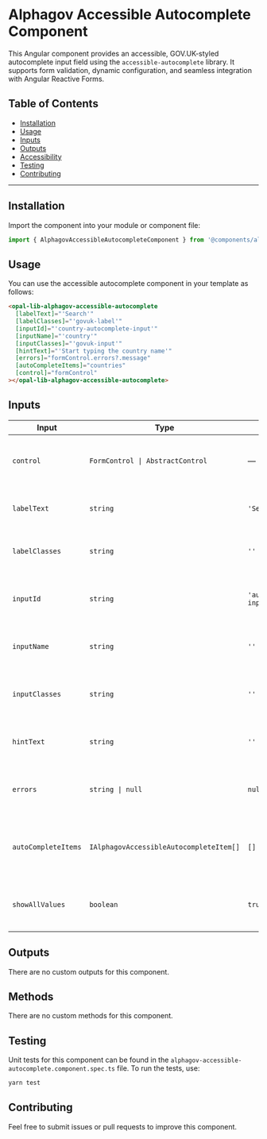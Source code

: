 # Alphagov Accessible Autocomplete Component

This Angular component provides an accessible, GOV.UK-styled autocomplete input field using the `accessible-autocomplete` library. It supports form validation, dynamic configuration, and seamless integration with Angular Reactive Forms.

## Table of Contents

- [Installation](#installation)
- [Usage](#usage)
- [Inputs](#inputs)
- [Outputs](#outputs)
- [Accessibility](#accessibility)
- [Testing](#testing)
- [Contributing](#contributing)

---

## Installation

Import the component into your module or component file:

```ts
import { AlphagovAccessibleAutocompleteComponent } from '@components/alphagov/alphagov-accessible-autocomplete/alphagov-accessible-autocomplete.component';
```

## Usage

You can use the accessible autocomplete component in your template as follows:

```html
<opal-lib-alphagov-accessible-autocomplete
  [labelText]="'Search'"
  [labelClasses]="'govuk-label'"
  [inputId]="'country-autocomplete-input'"
  [inputName]="'country'"
  [inputClasses]="'govuk-input'"
  [hintText]="'Start typing the country name'"
  [errors]="formControl.errors?.message"
  [autoCompleteItems]="countries"
  [control]="formControl"
></opal-lib-alphagov-accessible-autocomplete>
```

## Inputs

| Input               | Type                                    | Default                | Description                                                             |
| ------------------- | --------------------------------------- | ---------------------- | ----------------------------------------------------------------------- |
| `control`           | `FormControl \| AbstractControl`        | —                      | The reactive form control tied to the hidden input field.               |
| `labelText`         | `string`                                | `'Search'`             | The label for the autocomplete input field.                             |
| `labelClasses`      | `string`                                | `''`                   | Optional CSS classes for styling the label.                             |
| `inputId`           | `string`                                | `'autocomplete-input'` | The ID for the hidden input field and autocomplete container.           |
| `inputName`         | `string`                                | `''`                   | The name attribute for the hidden input element.                        |
| `inputClasses`      | `string`                                | `''`                   | Optional classes applied to the autocomplete container.                 |
| `hintText`          | `string`                                | `''`                   | Optional hint text displayed under the label.                           |
| `errors`            | `string \| null`                        | `null`                 | Error message shown if validation fails.                                |
| `autoCompleteItems` | `IAlphagovAccessibleAutocompleteItem[]` | `[]`                   | The list of items to populate the autocomplete, with `{ name, value }`. |
| `showAllValues`     | `boolean`                               | `true`                 | Whether to show all available options in the dropdown.                  |

## Outputs

There are no custom outputs for this component.

## Methods

There are no custom methods for this component.

## Testing

Unit tests for this component can be found in the `alphagov-accessible-autocomplete.component.spec.ts` file. To run the tests, use:

```bash
yarn test
```

## Contributing

Feel free to submit issues or pull requests to improve this component.
